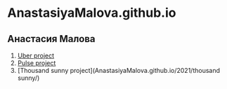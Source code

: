 # AnastasiyaMalova.github.io
## Анастасия Малова

1. [Uber project](https://AnastasiyaMalova.github.io/2021/Uber-project/src/)
2. [Pulse project](https://AnastasiyaMalova.github.io/2021/Pulse-project/src/)
3. [Thousand sunny project](AnastasiyaMalova.github.io/2021/thousand sunny/)
